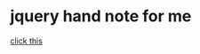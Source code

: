 # jquery hand note for me
[click this](https://github.com/siumhossain/jquery/blob/master/jquery.md)
